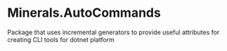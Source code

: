 # Minerals.AutoCommands

Package that uses incremental generators to provide useful attributes for creating CLI tools for dotnet platform
